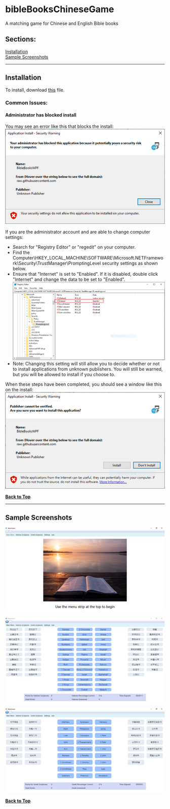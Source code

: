 # bibleBooksChineseGame
A matching game for Chinese and English Bible books

## Sections:  
[Installation](#installation)  
[Sample Screenshots](#sample-screenshots)  

***
## Installation

To install, download [this](https://github.com/kezizhou/bibleBooksChineseGame/blob/master/publish/setup.exe) file.

### Common Issues:

#### Administrator has blocked install
You may see an error like this that blocks the install:
![Blocked Install Security Warning](documentation/blockedSecurityWarning.png)

If you are the administrator account and are able to change computer settings: 
* Search for "Registry Editor" or "regedit" on your computer.
* Find the Computer\HKEY_LOCAL_MACHINE\SOFTWARE\Microsoft\.NETFramework\Security\TrustManager\PromptingLevel security settings as shown below.
* Ensure that "Internet" is set to "Enabled". If it is disabled, double click "Internet" and change the data to be set to "Enabled".
![Change the "Internet" security setting](documentation/changeSecuritySettings.png)
* Note: Changing this setting will still allow you to decide whether or not to install applications from unknown publishers. You will still be warned, but you will be allowed to install if you choose to.

When these steps have been completed, you should see a window like this on the install: 
![Correct Install Security Warning](documentation/correctSecurityWarning.png)

**[Back to Top](#bibleBooksChineseGame)**

***
## Sample Screenshots

![Main Menu](documentation/mainMenu.png)  

![Hebrew Scriptures Match Chinese to English](documentation/hebrewMatch.png)  

![Greek Scriptures Match Chinese to Englishs](documentation/greekMatch.png)  

**[Back to Top](#bibleBooksChineseGame)**

